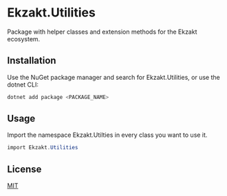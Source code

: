 ﻿# Ekzakt.Utilities
Package with helper classes and extension methods for the Ekzakt ecosystem.

## Installation
Use the NuGet package manager and search for Ekzakt.Utilities, or use the dotnet CLI:

``` C#
dotnet add package <PACKAGE_NAME>
```

## Usage
Import the namespace Ekzakt.Utilties in every class you want to use it.
``` C#
import Ekzakt.Utilities
```

## License
[MIT](https://choosealicense.com/licenses/mit/)